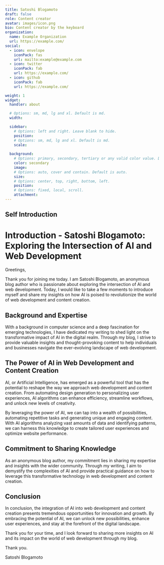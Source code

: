 ```yaml
---
title: Satoshi Blogamoto
draft: false
role: Content creator
avatar: images/icon.png
bio: Content creator by the keyboard
organization:
  name: Example Organization
  url: https://example.com/
social:
  - icon: envelope
    iconPack: fas
    url: mailto:example@example.com
  - icon: twitter
    iconPack: fab
    url: https://example.com/
  - icon: github
    iconPack: fab
    url: https://example.com/

weight: 1
widget:
  handler: about

  # Options: sm, md, lg and xl. Default is md.
  width:

  sidebar:
    # Options: left and right. Leave blank to hide.
    position:
    # Options: sm, md, lg and xl. Default is md.
    scale:
  
  background:
    # Options: primary, secondary, tertiary or any valid color value. Default is primary.
    color: secondary
    image:
    # Options: auto, cover and contain. Default is auto.
    size:
    # Options: center, top, right, bottom, left.
    position:
    # Options: fixed, local, scroll.
    attachment: 
---
```


## Self Introduction

# Introduction - <link>Satoshi Blogamoto</link>: Exploring the Intersection of AI and Web Development

Greetings,

Thank you for joining me today. I am <link>Satoshi Blogamoto</link>, an anonymous blog author who is passionate about exploring the intersection of AI and web development. Today, I would like to take a few moments to introduce myself and share my insights on how AI is poised to revolutionize the world of web development and content creation.

## Background and Expertise

With a background in computer science and a deep fascination for emerging technologies, I have dedicated my writing to shed light on the transformative impact of AI in the digital realm. Through my blog, I strive to provide valuable insights and thought-provoking content to help individuals and businesses navigate the ever-evolving landscape of web development.

## The Power of AI in Web Development and Content Creation

AI, or <link>Artificial Intelligence</link>, has emerged as a powerful tool that has the potential to reshape the way we approach web development and content creation. From automating design generation to personalizing user experiences, AI algorithms can enhance efficiency, streamline workflows, and unlock new levels of creativity.

By leveraging the power of AI, we can tap into a wealth of possibilities, automating repetitive tasks and generating unique and engaging content. With AI algorithms analyzing vast amounts of data and identifying patterns, we can harness this knowledge to create tailored user experiences and optimize website performance.

## Commitment to Sharing Knowledge

As an anonymous blog author, my commitment lies in sharing my expertise and insights with the wider community. Through my writing, I aim to demystify the complexities of AI and provide practical guidance on how to leverage this transformative technology in web development and content creation.

## Conclusion

In conclusion, the integration of AI into web development and content creation presents tremendous opportunities for innovation and growth. By embracing the potential of AI, we can unlock new possibilities, enhance user experiences, and stay at the forefront of the digital landscape.

Thank you for your time, and I look forward to sharing more insights on AI and its impact on the world of web development through my blog.

Thank you.

Satoshi Blogamoto